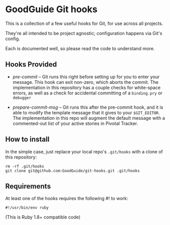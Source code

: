<!--
  Please don't hard wrap at 80 for this file:
  Vim: set wrap linebreak formatoptions-=tc tabstop=2 softtabstop=2 shiftwidth=2:
-->

# GoodGuide Git hooks

This is a collection of a few useful hooks for Git, for use across all projects.

They're all intended to be project agnostic; configuration happens via Git's config.

Each is documented well, so please read the code to understand more.

## Hooks Provided

- *pre-commit* &ndash; Git runs this right before setting
 up for you to enter your message. This hook can exit 
 non-zero, which aborts the commit. The implementation 
 in this repository has a couple checks for white-space
 errors, as well as a check for accidental committing
 of a `binding.pry` or `debugger`

- *prepare-commit-msg* &ndash; Git runs this after the 
  pre-commit hook, and it is able to modify the template
  message that it gives to your `$GIT_EDITOR`. The 
  implementation in this repo will augment the default
  message with a commented-out list of your active stories
  in Pivotal Tracker. 

## How to install

In the simple case, just replace your local repo's `.git/hooks` with a clone of this repository:

```shell
rm -rf .git/hooks
git clone git@github.com:GoodGuide/git-hooks.git .git/hooks
```

## Requirements

At least one of the hooks requires the following #! to work:

```
#!/usr/bin/env ruby
```

(This is Ruby 1.8+ compatible code)
